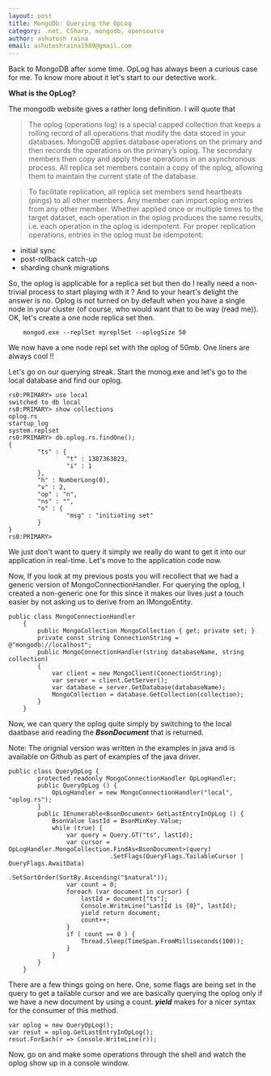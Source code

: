 ```yaml
---
layout: post
title: MongoDb: Querying the OpLog
category: .net, CSharp, mongodb, opensource
author: ashutosh raina
email: ashutoshraina1989@gmail.com
---
```

Back to MongoDB after some time. OpLog has always been a curious case for me. To know more about it let's start to our detective work.

**What is the OpLog?**

The mongodb website gives a rather long definition. I will quote that 
> The oplog (operations log) is a special capped collection that keeps a rolling record of all operations that modify the data stored in your databases. MongoDB applies database operations on the primary and then records the operations on the primary’s oplog. The secondary members then copy and apply these operations in an asynchronous process. All replica set members contain a copy of the oplog, allowing them to maintain the current state of the database.

>To facilitate replication, all replica set members send heartbeats (pings) to all other members. Any member can import oplog entries from any other member.
Whether applied once or multiple times to the target dataset, each operation in the oplog produces the same results, i.e. each operation in the oplog is idempotent. For proper replication operations, entries in the oplog must be idempotent:

- initial sync
- post-rollback catch-up
- sharding chunk migrations

<!--excerpt-->
So, the oplog is applicable for a replica set but then do I really need a non-trivial process to start playing with it ? And to your heart's delight the answer is no.
Oplog is not turned on by default when you have a single node in your cluster (of course, who would want that to be way (read me)). OK, let's create a one node replica set then.

	    mongod.exe --replSet myreplSet --oplogSize 50
	    
We now have a one node repl set with the oplog of 50mb. One liners are always cool !!

Let's go on our querying streak. Start the monog.exe and let's go to the local database and find our oplog.

	rs0:PRIMARY> use local
	switched to db local
	rs0:PRIMARY> show collections
	oplog.rs
	startup_log
	system.replset
	rs0:PRIMARY> db.oplog.rs.findOne();
	{
	        "ts" : {
	                "t" : 1387363823,
	                "i" : 1
	        },
	        "h" : NumberLong(0),
	        "v" : 2,
	        "op" : "n",
	        "ns" : "",
	        "o" : {
	                "msg" : "initiating set"
	        }
	}
	rs0:PRIMARY>


We just don't want to query it simply we really do want to get it into our application in real-time. Let's move to the application code now.

Now, If you look at my previous posts you will recollect that we had a generic version of MongoConnectionHandler. For querying the oplog, I created a non-generic one for this since it makes our lives just a touch easier by not asking us to derive from an IMongoEntity.

    public class MongoConnectionHandler
        {
            public MongoCollection MongoCollection { get; private set; }
            private const string ConnectionString = @"mongodb://localhost";
            public MongoConnectionHandler(string databaseName, string collection)
            {
                var client = new MongoClient(ConnectionString);
                var server = client.GetServer();
                var database = server.GetDatabase(databaseName);
                MongoCollection = database.GetCollection(collection);
            }
        }
Now, we can query the oplog quite simply by switching to the local daatbase and reading the ***BsonDocument*** that is returned.

Note: The orignial version was written in the examples in java and is available on Github as part of examples of the java driver.

    public class QueryOpLog {
            protected readonly MongoConnectionHandler OpLogHandler;
            public QueryOpLog () {
                OpLogHandler = new MongoConnectionHandler("local", "oplog.rs");
            }
            public IEnumerable<BsonDocument> GetLastEntryInOpLog () {           
                BsonValue lastId = BsonMinKey.Value;
                while (true) {
                    var query = Query.GT("ts", lastId);
                    var cursor = OpLogHandler.MongoCollection.FindAs<BsonDocument>(query)
                                .SetFlags(QueryFlags.TailableCursor | QueryFlags.AwaitData)
                                .SetSortOrder(SortBy.Ascending("$natural"));
                    var count = 0;
                    foreach (var document in cursor) {
                        lastId = document["ts"];
                        Console.WriteLine("LastId is {0}", lastId);
                        yield return document;
                        count++;
                    }
                    if ( count == 0 ) {
                        Thread.Sleep(TimeSpan.FromMilliseconds(100));
                    }
                }           
            }
        }

There are a few things going on here. One, some flags are being set in the query to get a tailable cursor and we are basically querying the oplog only if we have a new document by using a count. ***yield*** makes for a nicer syntax for the consumer of this method.

    var oplog = new QueryOpLog();
    var resut = oplog.GetLastEntryInOpLog();
    resut.ForEach(r => Console.WriteLine(r));

Now, go on and make some operations through the shell and watch the oplog show up in a console window.